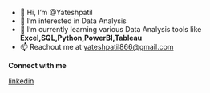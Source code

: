 - 👋 Hi, I’m @Yateshpatil
- 👀 I’m interested in Data Analysis
- 🌱 I’m currently learning various Data Analysis tools like **Excel,SQL,Python,PowerBI,Tableau**
- 📫 Reachout me at yateshpatil866@gmail.com

**Connect with me**

[linkedin](https://www.linkedin.com/in/yatesh-patil/)







<!---
Yateshpatil/Yateshpatil is a ✨ special ✨ repository because its `README.md` (this file) appears on your GitHub profile.
You can click the Preview link to take a look at your changes.
--->
